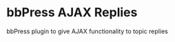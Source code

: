 bbPress AJAX Replies
====================

bbPress plugin to give AJAX functionality to topic replies
